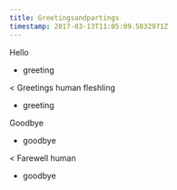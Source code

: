 ```yaml
---
title: Greetingsandpartings
timestamp: 2017-03-13T11:05:09.5832971Z
---
```


Hello
* greeting

< Greetings human fleshling
* greeting

Goodbye
* goodbye

< Farewell human
* goodbye
